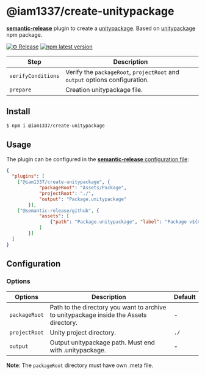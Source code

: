 # @iam1337/create-unitypackage

[**semantic-release**](https://github.com/semantic-release/semantic-release) plugin to create a [unitypackage](https://docs.unity3d.com/Manual/AssetPackages.html). Based on [unitypackage](https://github.com/pCYSl5EDgo/unitypackage) npm package.

[![⚙ Release](https://github.com/Iam1337/create-unitypackage/actions/workflows/ci.yml/badge.svg)](https://github.com/Iam1337/create-unitypackage/actions/workflows/ci.yml)
[![npm latest version](https://img.shields.io/npm/v/@iam1337/create-unitypackage/latest.svg)](https://www.npmjs.com/package/@iam1337/create-unitypackage)

| Step               | Description |
|--------------------|-------------|
| `verifyConditions` | Verify the `packageRoot`, `projectRoot` and `output` options configuration. |
| `prepare`          | Сreation unitypackage file. |

## Install

```bash
$ npm i @iam1337/create-unitypackage
```

## Usage

The plugin can be configured in the [**semantic-release** configuration file](https://github.com/semantic-release/semantic-release/blob/master/docs/usage/configuration.md#configuration):

```json
{
  "plugins": [
    ["@iam1337/create-unitypackage", {
			"packageRoot": "Assets/Package",
			"projectRoot": "./",
			"output": "Package.unitypackage"
		}],
    ["@semantic-release/github", {
			"assets": [
				{"path": "Package.unitypackage", "label": "Package v${nextRelease.version}"}
			]
		}]
  ]
}
```

## Configuration

### Options

| Options | Description | Default |
|---------|-------------|---------|
| `packageRoot` | Path to the directory you want to archive to unitypackage inside the Assets directory. | - |
| `projectRoot` | Unity project directory. | `./` |
| `output` | Output unitypackage path. Must end with .unitypackage. | - |

**Note**: The `packageRoot` directory must have own .meta file.
